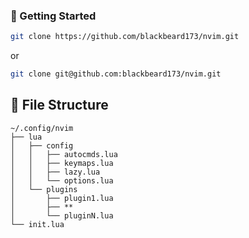 ### 🚀 Getting Started

```sh
git clone https://github.com/blackbeard173/nvim.git
```

or

```sh
git clone git@github.com:blackbeard173/nvim.git
```

## 📂 File Structure

```
~/.config/nvim
├── lua
│   ├── config
│   │   ├── autocmds.lua
│   │   ├── keymaps.lua
│   │   ├── lazy.lua
│   │   └── options.lua
│   └── plugins
│       ├── plugin1.lua
│       ├── **
│       └── pluginN.lua
└── init.lua
```
